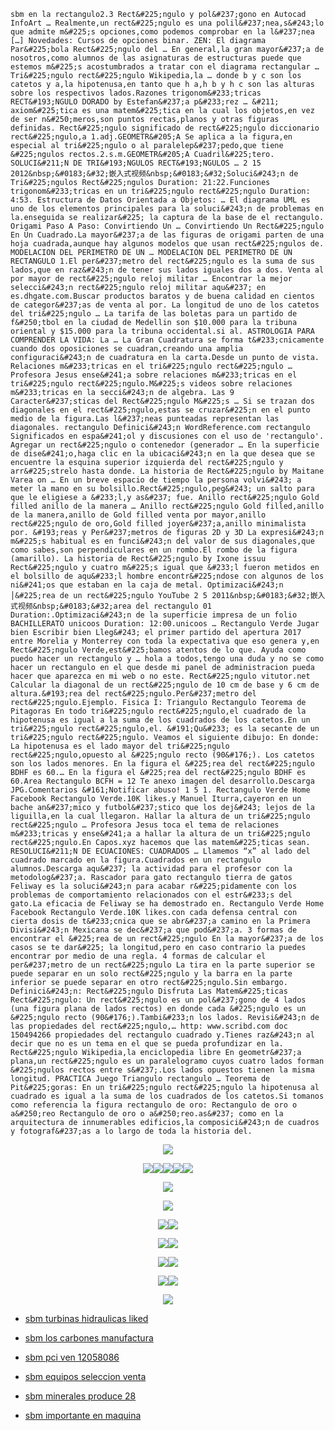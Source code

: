 
```
sbm en la rectangulo2.3 Rect&#225;ngulo y pol&#237;gono en Autocad InfoArt … Realmente,un rect&#225;ngulo es una polil&#237;nea,s&#243;lo que admite m&#225;s opciones,como podemos comprobar en la l&#237;nea […] Novedades: Cursos de opciones binar. ZEN: El diagrama Par&#225;bola Rect&#225;ngulo del … En general,la gran mayor&#237;a de nosotros,como alumnos de las asignaturas de estructuras puede que estemos m&#225;s acostumbrados a tratar con el diagrama rectangular … Tri&#225;ngulo rect&#225;ngulo Wikipedia,la … donde b y c son los catetos y a,la hipotenusa,en tanto que h a,h b y h c son las alturas sobre los respectivos lados.Razones trigonom&#233;tricas RECT&#193;NGULO DORADO by Estefan&#237;a p&#233;rez … &#211; axiom&#225;tica es una matem&#225;tica en la cual los objetos,en vez de ser n&#250;meros,son puntos rectas,planos y otras figuras definidas. Rect&#225;ngulo significado de rect&#225;ngulo diccionario rect&#225;ngulo,a 1.adj.GEOMETR&#205;A Se aplica a la figura,en especial al tri&#225;ngulo o al paralelep&#237;pedo,que tiene &#225;ngulos rectos.2.s.m.GEOMETR&#205;A Cuadril&#225;tero. SOLUCI&#211;N DE TRI&#193;NGULOS RECT&#193;NGULOS … 2 15 2012&nbsp;&#0183;&#32;嵌入式视频&nbsp;&#0183;&#32;Soluci&#243;n de Tri&#225;ngulos Rect&#225;ngulos Duration: 21:22.Funciones trigonom&#233;tricas en un tri&#225;ngulo rect&#225;ngulo Duration: 4:53. Estructura de Datos Orientada a Objetos: … El diagrama UML es uno de los elementos principales para la soluci&#243;n de problemas en la.enseguida se realizar&#225; la captura de la base de el rectangulo. Origami Paso A Paso: Convirtiendo Un … Convirtiendo Un Rect&#225;ngulo En Un Cuadrado.La mayor&#237;a de las figuras de origami parten de una hoja cuadrada,aunque hay algunos modelos que usan rect&#225;ngulos de. MODELACION DEL PERIMETRO DE UN … MODELACION DEL PERIMETRO DE UN RECTANGULO 1.El per&#237;metro del rect&#225;ngulo es la suma de sus lados,que en raz&#243;n de tener sus lados iguales dos a dos. Venta al por mayor de rect&#225;ngulo reloj militar … Encontrar la mejor selecci&#243;n rect&#225;ngulo reloj militar aqu&#237; en es.dhgate.com.Buscar productos baratos y de buena calidad en cientos de categor&#237;as de venta al por. La longitud de uno de los catetos del tri&#225;ngulo … La tarifa de las boletas para un partido de f&#250;tbol en la ciudad de Medellin son $10.000 para la tribuna oriental y $15.000 para la tribuna occidental.si al. ASTROLOGIA PARA COMPRENDER LA VIDA: La … La Gran Cuadratura se forma t&#233;cnicamente cuando dos oposiciones se cuadran,creando una amplia configuraci&#243;n de cuadratura en la carta.Desde un punto de vista. Relaciones m&#233;tricas en el tri&#225;ngulo rect&#225;ngulo … Profesora Jesus ense&#241;a sobre relaciones m&#233;tricas en el tri&#225;ngulo rect&#225;ngulo.M&#225;s videos sobre relaciones m&#233;tricas en la secci&#243;n de algebra. Las 9 Caracter&#237;sticas del Rect&#225;ngulo M&#225;s … Si se trazan dos diagonales en el rect&#225;ngulo,estas se cruzar&#225;n en el punto medio de la figura.Las l&#237;neas punteadas representan las diagonales. rectangulo Definici&#243;n WordReference.com rectangulo Significados en espa&#241;ol y discusiones con el uso de 'rectangulo'. Agregar un rect&#225;ngulo o contenedor (generador … En la superficie de dise&#241;o,haga clic en la ubicaci&#243;n en la que desea que se encuentre la esquina superior izquierda del rect&#225;ngulo y arr&#225;strelo hasta donde. La historia de Rect&#225;ngulo by Maitane Varea on … En un breve espacio de tiempo la persona volvi&#243; a meter la mano en su bolsillo.Rect&#225;ngulo,peg&#243; un salto para que le eligiese a &#233;l,y as&#237; fue. Anillo rect&#225;ngulo Gold filled anillo de la manera … Anillo rect&#225;ngulo Gold filled,anillo de la manera,anillo de Gold filled venta por mayor,anillo rect&#225;ngulo de oro,Gold filled joyer&#237;a,anillo minimalista por. &#193;reas y Per&#237;metros de figuras 2D y 3D La expresi&#243;n m&#225;s habitual es en funci&#243;n del valor de sus diagonales,que como sabes,son perpendiculares en un rombo.El rombo de la figura (amarillo). La historia de Rect&#225;ngulo by Ixone issuu Rect&#225;ngulo y cuatro m&#225;s igual que &#233;l fueron metidos en el bolsillo de aqu&#233;l hombre encontr&#225;ndose con algunos de los ni&#241;os que estaban en la caja de metal. Optimizaci&#243;n │&#225;rea de un rect&#225;ngulo YouTube 2 5 2011&nbsp;&#0183;&#32;嵌入式视频&nbsp;&#0183;&#32;area del rectangulo 01 Duration:.Optimizaci&#243;n de la superficie impresa de un folio BACHILLERATO unicoos Duration: 12:00.unicoos … Rectangulo Verde Jugar bien Escribir bien Lleg&#243; el primer partido del apertura 2017 entre Morelia y Monterrey con toda la expectativa que eso genera y,en Rect&#225;ngulo Verde,est&#225;bamos atentos de lo que. Ayuda como puedo hacer un rectangulo y … hola a todos,tengo una duda y no se como hacer un rectangulo en el que desde mi panel de administracion pueda hacer que aparezca en mi web o no este. Rect&#225;ngulo vitutor.net Calcular la diagonal de un rect&#225;ngulo de 10 cm de base y 6 cm de altura.&#193;rea del rect&#225;ngulo.Per&#237;metro del rect&#225;ngulo.Ejemplo. Fisica I: Triangulo Rectangulo Teorema de Pitagoras En todo tri&#225;ngulo rect&#225;ngulo,el cuadrado de la hipotenusa es igual a la suma de los cuadrados de los catetos.En un tri&#225;ngulo rect&#225;ngulo,el. &#191;Qu&#233; es la secante de un tri&#225;ngulo rect&#225;ngulo. Veamos el siguiente dibujo: En donde: La hipotenusa es el lado mayor del tri&#225;ngulo rect&#225;ngulo,opuesto al &#225;ngulo recto (90&#176;). Los catetos son los lados menores. En la figura el &#225;rea del rect&#225;ngulo BDHF es 60.… En la figura el &#225;rea del rect&#225;ngulo BDHF es 60.Area Rectangulo BCFH = 12 Te anexo imagen del desarrollo.Descarga JPG.Comentarios &#161;Notificar abuso! 1 5 1. Rectangulo Verde Home Facebook Rectangulo Verde.10K likes.y Manuel Iturra,cayeron en un bache an&#237;mico y futbol&#237;stico que los dej&#243; lejos de la liguilla,en la cual llegaron. Hallar la altura de un tri&#225;ngulo rect&#225;ngulo … Profesora Jesus toca el tema de relaciones m&#233;tricas y ense&#241;a a hallar la altura de un tri&#225;ngulo rect&#225;ngulo.En Capos.xyz hacemos que las matem&#225;ticas sean. RESOLUCI&#211;N DE ECUACIONES: CUADRADOS … Llamemos “x” al lado del cuadrado marcado en la figura.Cuadrados en un rectangulo alumnos.Descarga aqu&#237; la actividad para el profesor con la metodolog&#237;a. Rascador para gato rectangulo tierra de gatos Feliway es la soluci&#243;n para acabar r&#225;pidamente con los problemas de comportamiento relacionados con el estr&#233;s del gato.La eficacia de Feliway se ha demostrado en. Rectangulo Verde Home Facebook Rectangulo Verde.10K likes.con cada defensa central con cierta dosis de t&#233;cnica que se abr&#237;a camino en la Primera Divisi&#243;n Mexicana se dec&#237;a que pod&#237;a. 3 formas de encontrar el &#225;rea de un rect&#225;ngulo En la mayor&#237;a de los casos se te dar&#225; la longitud,pero en caso contrario la puedes encontrar por medio de una regla. 4 formas de calcular el per&#237;metro de un rect&#225;ngulo La tira en la parte superior se puede separar en un solo rect&#225;ngulo y la barra en la parte inferior se puede separar en otro rect&#225;ngulo.Sin embargo. Definici&#243;n: Rect&#225;ngulo Disfruta Las Matem&#225;ticas Rect&#225;ngulo: Un rect&#225;ngulo es un pol&#237;gono de 4 lados (una figura plana de lados rectos) en donde cada &#225;ngulo es un &#225;ngulo recto (90&#176;).Tambi&#233;n los lados. Revisi&#243;n de las propiedades del rect&#225;ngulo,… http: www.scribd.com doc 150494266 propiedades del rectangulo cuadrado y.Tienes raz&#243;n al decir que no es un tema en el que se pueda profundizar en la. Rect&#225;ngulo Wikipedia,la enciclopedia libre En geometr&#237;a plana,un rect&#225;ngulo es un paralelogramo cuyos cuatro lados forman &#225;ngulos rectos entre s&#237;.Los lados opuestos tienen la misma longitud. PRACTICA Juego Triangulo rectangulo … Teorema de Pit&#225;goras: En un tri&#225;ngulo rect&#225;ngulo la hipotenusa al cuadrado es igual a la suma de los cuadrados de los catetos.Si tomanos como referencia la figura rectangulo de oro: Rectangulo de oro o a&#250;reo Rectangulo de oro o a&#250;reo.as&#237; como en la arquitectura de innumerables edificios,la composici&#243;n de cuadros y fotograf&#237;as a lo largo de toda la historia del. 
```

<div align="center">

<a href="https://es-crusher.shibang-china.com/github&k=sbm+en+la+rectangulo"><img src="https://static.shibang-china.com/es/crusher/logo.jpg"></a>

<a href="https://es-crusher.shibang-china.com/github&k=sbm+en+la+rectangulo"><img src="https://static.shibang-china.com/es/crusher/index.jpg"></a><a href="https://es-crusher.shibang-china.com/material.htmlgithub&k=sbm+en+la+rectangulo"><img src="https://static.shibang-china.com/es/crusher/material.jpg"></a><a href="https://es-crusher.shibang-china.com/application.htmlgithub&k=sbm+en+la+rectangulo"><img src="https://static.shibang-china.com/es/crusher/application.jpg"></a><a href="https://es-crusher.shibang-china.com/aboutus.htmlgithub&k=sbm+en+la+rectangulo"><img src="https://static.shibang-china.com/es/crusher/aboutus.jpg"></a><a href="https://es-crusher.shibang-china.com/contact.htmlgithub&k=sbm+en+la+rectangulo"><img src="https://static.shibang-china.com/es/crusher/contact.jpg"></a>

<a href="https://es-crusher.shibang-china.com/github&k=sbm+en+la+rectangulo"><img src="https://static.shibang-china.com/es/crusher/banner.jpg"></a>

<a href="https://swt.shibang-china.com/github&k=sbm+en+la+rectangulo"><img src="https://static.shibang-china.com/es/crusher/text.jpg"></a>

<a href="https://swt.shibang-china.com/github&k=sbm+en+la+rectangulo"><img src="https://static.shibang-china.com/es/crusher/chat.jpg"></a><a href="https://es-crusher.shibang-china.com/contact.htmlgithub&k=sbm+en+la+rectangulo"><img src="https://static.shibang-china.com/es/crusher/message.jpg"></a>

<a href="https://es-crusher.shibang-china.com/products/pe.htmlgithub&k=sbm+en+la+rectangulo"><img src="https://static.shibang-china.com/es/crusher/pe.jpg"></a><a href="https://es-crusher.shibang-china.com/products/pf.htmlgithub&k=sbm+en+la+rectangulo"><img src="https://static.shibang-china.com/es/crusher/pf.jpg"></a>

<a href="https://es-crusher.shibang-china.com/products/hpt.htmlgithub&k=sbm+en+la+rectangulo"><img src="https://static.shibang-china.com/es/crusher/hpt.jpg"></a><a href="https://es-crusher.shibang-china.com/products/vsi.htmlgithub&k=sbm+en+la+rectangulo"><img src="https://static.shibang-china.com/es/crusher/vsi.jpg"></a>

<a href="https://es-crusher.shibang-china.com/products/klv.htmlgithub&k=sbm+en+la+rectangulo"><img src="https://static.shibang-china.com/es/crusher/klv.jpg"></a><a href="https://es-crusher.shibang-china.com/products/portable.htmlgithub&k=sbm+en+la+rectangulo"><img src="https://static.shibang-china.com/es/crusher/portable.jpg"></a>

<a href="https://swt.shibang-china.com/github&k=sbm+en+la+rectangulo"><img src="https://static.shibang-china.com/es/crusher/case.jpg"></a>

</div>


* [sbm turbinas hidraulicas liked](sbm%20turbinas%20hidraulicas%20liked.md)

* [sbm los carbones manufactura](sbm%20los%20carbones%20manufactura.md)

* [sbm pci ven 12058086](sbm%20pci%20ven%2012058086.md)

* [sbm equipos seleccion venta](sbm%20equipos%20seleccion%20venta.md)

* [sbm minerales produce 28](sbm%20minerales%20produce%2028.md)

* [sbm importante en maquina](sbm%20importante%20en%20maquina.md)